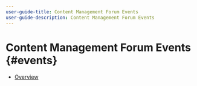 ```yaml
---
user-guide-title: Content Management Forum Events
user-guide-description: Content Management Forum Events
---
```


# Content Management Forum Events {#events}

+ [Overview](overview.md)
